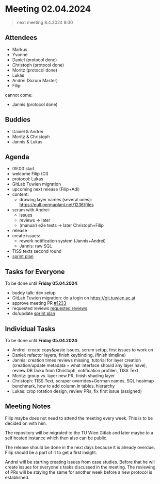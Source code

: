 # Meeting 02.04.2024

> next meeting 8.4.2024 9:00

## Attendees

- Markus
- Yvonne
- Daniel (protocol done)
- Christoph (protocol done)
- Moritz (protocol done)
- Lukas
- Andrei (Scrum Master)
- Filip

cannot come:

- Jannis (protocol done)

## Buddies

- Daniel & Andrei
- Moritz & Christoph
- Jannis & Lukas

## Agenda

- 09:00 start
- welcome Filip (CI)
- protocol: Lukas
- GitLab Tuwien migration
- upcoming next release (Filip+Adi)
- content:
  - drawing layer names (several ones): https://pull.permaplant.net/1236/files
- scrum with Andrei:
  - issues
  - reviews -> later
  - (manual) e2e tests -> later Christoph+Filip
- release
- create issues:
  - rework notification system (Jannis+Andrei)
  - Jannis: raw SQL
- TISS texts second round
- [sprint plan](https://project.permaplant.net)

## Tasks for Everyone

To be done until **Friday 05.04.2024**:

- buddy talk: dev setup
- GitLab Tuwien migration: do a login on https://git.tuwien.ac.at
- approve meeting PR [#1233](https://pull.permaplant.net/1233/files)
- requested reviews [requested reviews](https://pulls.permaplant.net/?q=is%3Aopen+user-review-requested%3A%40me)
- do/update [sprint plan](https://project.permaplant.net)

## Individual Tasks

To be done until **Friday 05.04.2024**:

- Andrei: create copy&paste issues, scrum setup, first issues to work on
- Daniel: refactor layers, finish keybinding, (finish timeline)
- Jannis: creation times reviews missing, tutorial for layer creation (creation/update metadata + what interface should any layer have), review DB Doku from Christoph, notification profilen, TISS Text
- Moritz: group vs. layer new PR, finish shading layer
- Christoph: TISS Text, scraper overrides+German names, SQL heatmap benchmark, how to add column in tables, hierarchy
- Lukas: crop rotation design, review PRs, fix first issue (assigned)

## Meeting Notes

Filip maybe does not need to attend the meeting every week. This is to be decided on with him.

The repository will be migrated to the TU Wien Gitlab and later maybe to a self hosted instance which then also can be public.

The release should be done in the next days because it is already overdue. Filip should be a part of it to get a first insight.

Andrei will be starting creating issues from case studies. Before that he will create issues for everyone's tasks discussed in the meeting. The reviewing of PRs will be staying the same for another week before a new protocol is established.
